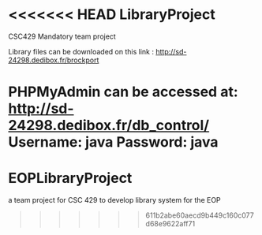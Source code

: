 <<<<<<< HEAD
LibraryProject
==============

CSC429 Mandatory team project

Library files can be downloaded on this link :
http://sd-24298.dedibox.fr/brockport

PHPMyAdmin can be accessed at:
http://sd-24298.dedibox.fr/db_control/
Username: java
Password: java
=======
EOPLibraryProject
=================

a team project for CSC 429 to develop library system for the EOP
>>>>>>> 611b2abe60aecd9b449c160c077d68e9622aff71
